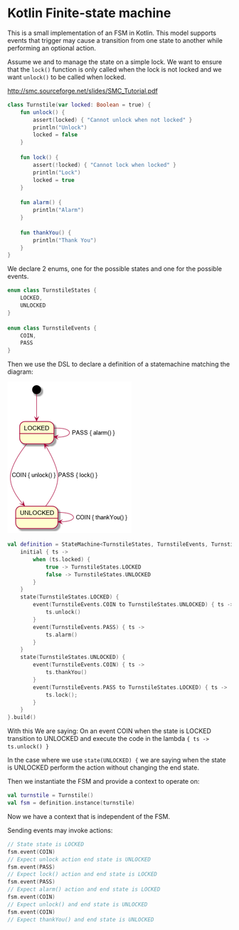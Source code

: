 # Kotlin Finite-state machine

This is a small implementation of an FSM in Kotlin.
This model supports events that trigger may cause a transition from one state to another while performing an optional action.

Assume we and to manage the state on a simple lock.
We want to ensure that the `lock()` function is only called when the lock is not locked and we want `unlock()` to be called when locked.

http://smc.sourceforge.net/slides/SMC_Tutorial.pdf

```kotlin
class Turnstile(var locked: Boolean = true) {
    fun unlock() {
        assert(locked) { "Cannot unlock when not locked" }
        println("Unlock")
        locked = false
    }

    fun lock() {
        assert(!locked) { "Cannot lock when locked" }
        println("Lock")
        locked = true
    }

    fun alarm() {
        println("Alarm")
    }

    fun thankYou() {
        println("Thank You")
    }
}
```
We declare 2 enums, one for the possible states and one for the possible events.

```kotlin
enum class TurnstileStates {
    LOCKED,
    UNLOCKED
}

enum class TurnstileEvents {
    COIN,
    PASS
}
```

Then we use the DSL to declare a definition of a statemachine matching the diagram:

![state-diagram](turnstile_fsm.png "Lock State Diagram")

```kotlin
val definition = StateMachine<TurnstileStates, TurnstileEvents, Turnstile>().dsl {
    initial { ts ->
        when (ts.locked) {
            true -> TurnstileStates.LOCKED
            false -> TurnstileStates.UNLOCKED
        }
    }
    state(TurnstileStates.LOCKED) {
        event(TurnstileEvents.COIN to TurnstileStates.UNLOCKED) { ts ->
            ts.unlock()
        }
        event(TurnstileEvents.PASS) { ts ->
            ts.alarm()
        }
    }
    state(TurnstileStates.UNLOCKED) {
        event(TurnstileEvents.COIN) { ts ->
            ts.thankYou()
        }
        event(TurnstileEvents.PASS to TurnstileStates.LOCKED) { ts ->
            ts.lock();
        }
    }
}.build()
```

With this We are saying:
On an event COIN when the state is LOCKED transition to UNLOCKED and execute the code in the lambda `{ ts -> ts.unlock() }`

In the case where we use `state(UNLOCKED) {` we are saying when the state is UNLOCKED perform the action without changing the end state.

Then we instantiate the FSM and provide a context to operate on:

```kotlin
val turnstile = Turnstile()
val fsm = definition.instance(turnstile)
```
Now we have a context that is independent of the FSM. 

Sending events may invoke actions:
```kotlin
// State state is LOCKED
fsm.event(COIN)
// Expect unlock action end state is UNLOCKED
fsm.event(PASS)
// Expect lock() action and end state is LOCKED
fsm.event(PASS)
// Expect alarm() action and end state is LOCKED
fsm.event(COIN)
// Expect unlock() and end state is UNLOCKED
fsm.event(COIN)
// Expect thankYou() and end state is UNLOCKED
```
